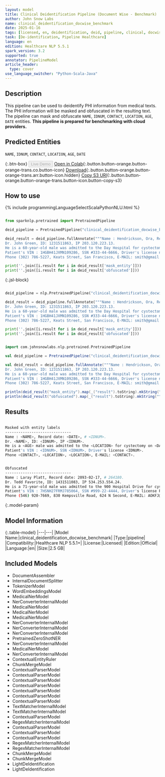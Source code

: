 ```yaml
---
layout: model
title: Clinical Deidentification Pipeline (Document Wise - Benchmark)
author: John Snow Labs
name: clinical_deidentification_docwise_benchmark
date: 2025-01-16
tags: [licensed, en, deidentification, deid, pipeline, clinical, docwise, benchmark]
task: [De-identification, Pipeline Healthcare]
language: en
edition: Healthcare NLP 5.5.1
spark_version: 3.2
supported: true
annotator: PipelineModel
article_header:
  type: cover
use_language_switcher: "Python-Scala-Java"
---
```


## Description

This pipeline can be used to deidentify PHI information from medical texts. The PHI information will be masked and obfuscated in the resulting text. The pipeline can mask and obfuscate `NAME`, `IDNUM`, `CONTACT`, `LOCATION`, `AGE`, `DATE` entities.
**This pipeline is prepared for benchmarking with cloud providers.**

## Predicted Entities

`NAME`, `IDNUM`, `CONTACT`, `LOCATION`, `AGE`, `DATE`

{:.btn-box}
<button class="button button-orange" disabled>Live Demo</button>
[Open in Colab](https://colab.research.google.com/github/JohnSnowLabs/spark-nlp-workshop/blob/master/healthcare-nlp/07.0.Pretrained_Clinical_Pipelines.ipynb){:.button.button-orange.button-orange-trans.co.button-icon}
[Download](https://s3.amazonaws.com/auxdata.johnsnowlabs.com/clinical/models/clinical_deidentification_docwise_benchmark_en_5.5.1_3.2_1737048679338.zip){:.button.button-orange.button-orange-trans.arr.button-icon.hidden}
[Copy S3 URI](s3://auxdata.johnsnowlabs.com/clinical/models/clinical_deidentification_docwise_benchmark_en_5.5.1_3.2_1737048679338.zip){:.button.button-orange.button-orange-trans.button-icon.button-copy-s3}

## How to use



<div class="tabs-box" markdown="1">
{% include programmingLanguageSelectScalaPythonNLU.html %}
  
```python

from sparknlp.pretrained import PretrainedPipeline

deid_pipeline = PretrainedPipeline("clinical_deidentification_docwise_benchmark", "en", "clinical/models")               

deid_result = deid_pipeline.fullAnnotate("""Name : Hendrickson, Ora, Record date: 2093-01-13, # 719435.
Dr. John Green, ID: 1231511863, IP 203.120.223.13.
He is a 60-year-old male was admitted to the Day Hospital for cystectomy on 01/13/93.
Patient's VIN : 1HGBH41JXMN109286, SSN #333-44-6666, Driver's license no:A334455B.
Phone (302) 786-5227, Keats Street, San Francisco, E-MAIL: smith@gmail.com.""")

print(''.join([i.result for i in deid_result['mask_entity']]))
print(''.join([i.result for i in deid_result['obfuscated']]))

```

{:.jsl-block}
```python

deid_pipeline = nlp.PretrainedPipeline("clinical_deidentification_docwise_benchmark", "en", "clinical/models")               

deid_result = deid_pipeline.fullAnnotate("""Name : Hendrickson, Ora, Record date: 2093-01-13, # 719435.
Dr. John Green, ID: 1231511863, IP 203.120.223.13.
He is a 60-year-old male was admitted to the Day Hospital for cystectomy on 01/13/93.
Patient's VIN : 1HGBH41JXMN109286, SSN #333-44-6666, Driver's license no:A334455B.
Phone (302) 786-5227, Keats Street, San Francisco, E-MAIL: smith@gmail.com.""")

print(''.join([i.result for i in deid_result['mask_entity']]))
print(''.join([i.result for i in deid_result['obfuscated']]))

```
```scala

import com.johnsnowlabs.nlp.pretrained.PretrainedPipeline

val deid_pipeline = PretrainedPipeline("clinical_deidentification_docwise_benchmark", "en", "clinical/models")               

val deid_result = deid_pipeline.fullAnnotate("""Name : Hendrickson, Ora, Record date: 2093-01-13, # 719435.
Dr. John Green, ID: 1231511863, IP 203.120.223.13.
He is a 60-year-old male was admitted to the Day Hospital for cystectomy on 01/13/93.
Patient's VIN : 1HGBH41JXMN109286, SSN #333-44-6666, Driver's license no:A334455B.
Phone (302) 786-5227, Keats Street, San Francisco, E-MAIL: smith@gmail.com.""")

println(deid_result("mask_entity").map(_("result").toString).mkString(""))
println(deid_result("obfuscated").map(_("result").toString).mkString(""))

```
</div>

## Results

```bash

Masked with entity labels
------------------------------
Name : <NAME>, Record date: <DATE>, # <IDNUM>.
Dr. <NAME>, ID: <IDNUM>, IP <IDNUM>.
He is a <AGE> male was admitted to the <LOCATION> for cystectomy on <DATE>.
Patient's VIN : <IDNUM>, SSN <IDNUM>, Driver's license <IDNUM>.
Phone <CONTACT>, <LOCATION>, <LOCATION>, E-MAIL: <CONTACT>.


Obfuscated
------------------------------
Name : Laray Platt, Record date: 2093-02-17, # 264180.
Dr. Tedd Favorite, ID: 1431511083, IP 534.253.554.24.
He is a 71-year-old male was admitted to the 900 Hospital Drive for cystectomy on 02/17/93.
Patient's VIN : 7HSNH27FRMJ785064, SSN #999-22-4444, Driver's license RS:S114433P.
Phone (546) 920-7669, 830 Kempsville Road, 624 N Second, E-MAIL: AOKFJ@UOSKN.QMO.

```

{:.model-param}
## Model Information

{:.table-model}
|---|---|
|Model Name:|clinical_deidentification_docwise_benchmark|
|Type:|pipeline|
|Compatibility:|Healthcare NLP 5.5.1+|
|License:|Licensed|
|Edition:|Official|
|Language:|en|
|Size:|2.5 GB|

## Included Models

- DocumentAssembler
- InternalDocumentSplitter
- TokenizerModel
- WordEmbeddingsModel
- MedicalNerModel
- NerConverterInternalModel
- MedicalNerModel
- MedicalNerModel
- MedicalNerModel
- NerConverterInternalModel
- NerConverterInternalModel
- NerConverterInternalModel
- PretrainedZeroShotNER
- NerConverterInternalModel
- MedicalNerModel
- NerConverterInternalModel
- ContextualEntityRuler
- ChunkMergeModel
- ContextualParserModel
- ContextualParserModel
- ContextualParserModel
- ContextualParserModel
- ContextualParserModel
- ContextualParserModel
- ContextualParserModel
- TextMatcherInternalModel
- TextMatcherInternalModel
- ContextualParserModel
- RegexMatcherInternalModel
- ContextualParserModel
- ContextualParserModel
- ContextualParserModel
- RegexMatcherInternalModel
- RegexMatcherInternalModel
- ChunkMergeModel
- ChunkMergeModel
- LightDeIdentification
- LightDeIdentification

